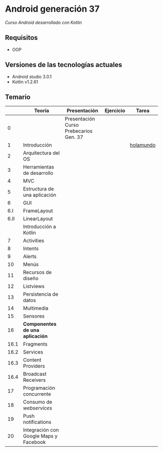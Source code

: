 # Android generación 37

*Curso Android desarrollado con Kotlin*

## Requisitos

- OOP

## Versiones de las tecnologías actuales

- Android studio 3.0.1
- Kotlin v1.2.61

## Temario

|      | Teoría                                 | Presentación                           | Ejercicio | Tarea                                                |
| ---- | -------------------------------------- | -------------------------------------- | --------- | ---------------------------------------------------- |
| 0    |                                        | Presentación Curso Prebecarios Gen. 37 |           |                                                      |
| 1    | Introducción                           |                                        |           | [holamundo](https://classroom.github.com/a/cT9S3y_W) |
| 2    | Arquitectura del OS                    |                                        |           |                                                      |
| 3    | Herramientas de desarrollo             |                                        |           |                                                      |
| 4    | MVC                                    |                                        |           |                                                      |
| 5    | Estructura de una aplicación           |                                        |           |                                                      |
| 6    | GUI                                    |                                        |           |                                                      |
| 6.I  | FrameLayout                            |                                        |           |                                                      |
| 6.II | LinearLayout                           |                                        |           |                                                      |
|      | Introducción a Kotlin                  |                                        |           |                                                      |
| 7    | Activities                             |                                        |           |                                                      |
| 8    | Intents                                |                                        |           |                                                      |
| 9    | Alerts                                 |                                        |           |                                                      |
| 10   | Menús                                  |                                        |           |                                                      |
| 11   | Recursos de diseño                     |                                        |           |                                                      |
| 12   | Listviews                              |                                        |           |                                                      |
| 13   | Persistencia de datos                  |                                        |           |                                                      |
| 14   | Multimedia                             |                                        |           |                                                      |
| 15   | Sensores                               |                                        |           |                                                      |
| 16   | **Componentes de una aplicación**      |                                        |           |                                                      |
| 16.1 | Fragments                              |                                        |           |                                                      |
| 16.2 | Services                               |                                        |           |                                                      |
| 16.3 | Content Providers                      |                                        |           |                                                      |
| 16.4 | Broadcast Receivers                    |                                        |           |                                                      |
| 17   | Programación concurrente               |                                        |           |                                                      |
| 18   | Consumo de *webservices*               |                                        |           |                                                      |
| 19   | Push notifications                     |                                        |           |                                                      |
| 20   | Integración con Google Maps y Facebook |                                        |           |                                                      |